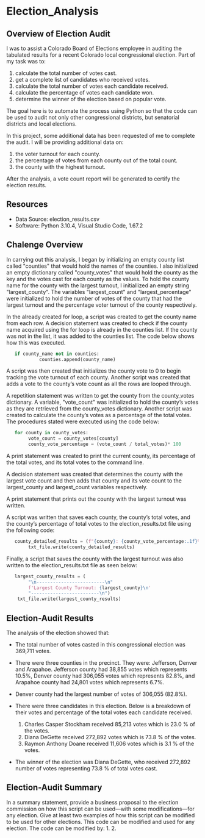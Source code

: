 # Election_Analysis
## Overview of Election Audit 
I was to assist a Colorado Board of Elections employee in auditing the tabulated results for a recent Colorado local congressional election. Part of my task was to: 
1. calculate the total number of votes cast. 
2. get a complete list of candidates who received votes.
3. calculate the total number of votes each candidate received.
4. calculate the percentage of votes each candidate won.
5. determine the winner of the election based on popular vote.

The goal here is to automate the process using Python so that the code can be used to audit not only other congressional districts, but senatorial districts and local elections. 

In this project, some additional data has been requested of me to complete the audit. I will be providing additional data on:
1. the voter turnout for each county. 
2. the percentage of votes from each county out of the total count.
3. the county with the highest turnout.

After the analysis, a vote count report will be generated to certify the election results.

## Resources 
- Data Source: election_results.csv
- Software: Python 3.10.4, Visual Studio Code, 1.67.2

## Chalenge Overview

In carrying out this analysis, I began by initializing an empty county list called "counties" that would hold the names of the counties. I also initialized an empty dictionary called "county_votes" that would hold the county as the key and the votes cast for each county as the values. To hold the county name for the county with the largest turnout, I initiallized an empty string "largest_county". The variables "largest_count" and "largest_percentage" were initialized to hold the number of votes of the county that had the largest turnout and the percentage voter turnout of the county respectively.

In the already created for loop, a script was created to get the county name from each row. A decision statement was created to check if the county name acquired using the for loop is already in the counties list. If the county was not in the list, it was added to the counties list. The code below shows how this was executed.

``` python 
   if county_name not in counties:
            counties.append(county_name)
```
A script was then created that initializes the county vote to 0 to begin tracking the vote turnout of each county. Another script was created that adds a vote to the county’s vote count as all the rows are looped through.

A repetition statement was written to get the county from the county_votes dictionary. A variable, "vote_count" was initialized to hold the county’s votes as they are retrieved from the county_votes dictionary. Another script was created to calculate the county’s votes as a percentage of the total votes. The procedures stated were executed using the code below:


``` python 
   for county in county_votes:
        vote_count = county_votes[county]
        county_vote_percentage = (vote_count / total_votes)* 100
```

A print statement was created to print the current county, its percentage of the total votes, and its total votes to the command line.

A decision statement was created that determines the county with the largest vote count and then adds that county and its vote count to the largest_county and largest_count variables respectively.

A print statement that prints out the county with the largest turnout was written. 

A script was written that saves each county, the county’s total votes, and the county’s percentage of total votes to the election_results.txt file using the following code:

``` python 
   county_detailed_results = (f"{county}: {county_vote_percentage:.1f}%  ({vote_count:,})\n")
        txt_file.write(county_detailed_results)
```

Finally, a script that saves the county with the largest turnout was also written to the election_results.txt file as seen below:

``` python 
   largest_county_results = (
        "\n-------------------------\n"
        f'Largest County Turnout: {largest_county}\n'
        "-------------------------\n")
    txt_file.write(largest_county_results)
```

## Election-Audit Results 
The analysis of the election showed that: 

- The total number of votes casted in this congressional election was 369,711 votes.

- There were three counties in the precinct. They were: Jefferson, Denver and Arapahoe. Jefferson county had 38,855 votes which represents 10.5%,
Denver county had 306,055 votes which represents 82.8%, and Arapahoe county had 24,801 votes which represents 6.7%.

- Denver county had the largest number of votes of 306,055 (82.8%).

- There were three candidates in this election. Below is a breakdown of their votes and percentage of the total votes each candidate received.
  1. Charles Casper Stockham received 85,213 votes which is 23.0 %  of the votes.
  2. Diana DeGette received  272,892 votes which is 73.8 % of the votes.
  3. Raymon Anthony Doane received 11,606 votes which is 3.1 % of the votes.

- The winner of the election was Diana DeGette, who received 272,892 number of votes representing 73.8 % of total votes cast.


## Election-Audit Summary 
In a summary statement, provide a business proposal to the election commission on how this script can be used—with some modifications—for any election. Give at least two examples of how this script can be modified to be used for other elections.
This code can be modified and used for any election.
The code can be modified by:
1.
2. 















